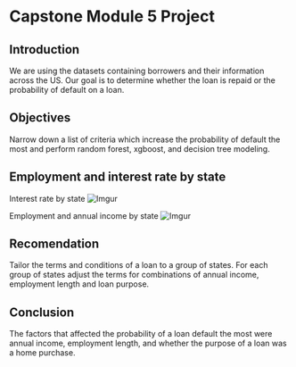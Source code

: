 # Capstone Module 5 Project 

## Introduction
We are using the datasets containing borrowers and their information across the US. Our goal is to determine whether the loan is repaid or the probability of default on a loan. 
 

## Objectives
Narrow down a list of criteria which increase the probability of default the most and perform random forest, xgboost, and decision tree modeling. 


## Employment and interest rate by state

Interest rate by state
![Imgur](https://i.imgur.com/WvWivEh.png)

Employment and annual income by state
![Imgur](https://i.imgur.com/LSbBFcs.png?1)




## Recomendation


Tailor the terms and conditions of a loan to a group of states. For each group of states adjust the terms for combinations of annual income, employment length and loan purpose.




## Conclusion

The factors that affected the probability of a loan default the most were annual income, employment length, and whether the purpose of a loan was a home purchase.











